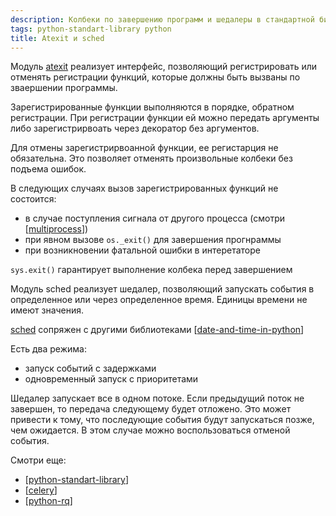```yaml
---
description: Колбеки по завершению программ и шедалеры в стандартной библиотеке python
tags: python-standart-library python
title: Atexit и sched
---
```

Модуль [atexit](https://docs.python.org/3/library/atexit.html?highlight=atexit#module-atexit) реализует интерфейс, позволяющий регистрировать или отменять регистрации функций, которые должны быть вызваны по зваершении программы.

Зарегистрированные функции выполняются в порядке, обратном регистрации. При регистрации функции ей можно передать аргументы либо зарегистрирвоать через декоратор без аргументов.

Для отмены зарегистрирвоанной функции, ее регистарция не обязательна. Это позволяет отменять произвольные колбеки без подъема ошибок.

В следующих случаях вызов зарегистрированных функций не состоится:

- в случае поступления сигнала от другого процесса (смотри [[multiprocess]])
- при явном вызове `os._exit()` для завершения прогнраммы
- при возникновении фатальной ошибки в интеретаторе

`sys.exit()` гарантирует выполнение колбека перед завершением

Модуль sched реализует шедалер, позволяющий запускать события в определенное или через определенное время. Единицы времени не имеют значения.

[sched](https://docs.python.org/3/library/sched.html?highlight=sched#module-sched) сопряжен с другими библиотеками [[date-and-time-in-python]]

Есть два режима:

- запуск событий с задержками
- одновременный запуск с приоритетами

Шедалер запускает все в одном потоке. Если предыдущий поток не завершен, то передача следующему будет отложено. Это может привести к тому, что последующие события будут запускаться позже, чем ожидается. В этом случае можно воспользоваться отменой события.

Смотри еще:

- [[python-standart-library]]
- [[celery]]
- [[python-rq]]

[//begin]: # "Autogenerated link references for markdown compatibility"
[multiprocess]: multiprocess "Управление процессами в python"
[date-and-time-in-python]: date-and-time-in-python "Date and time in python"
[python-standart-library]: ..%2Flists%2Fpython-standart-library "Стандартная библиотека python и полезные ресурсы"
[celery]: celery "Celery"
[python-rq]: python-rq "Python-rq"
[//end]: # "Autogenerated link references"